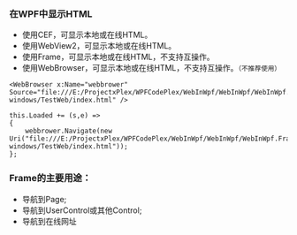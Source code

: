 ﻿### 在WPF中显示HTML
- 使用CEF，可显示本地或在线HTML。
- 使用WebView2，可显示本地或在线HTML。
- 使用Frame，可显示本地或在线HTML，不支持互操作。
- 使用WebBrowser，可显示本地或在线HTML，不支持互操作。```（不推荐使用）```
```xml,C#
<WebBrowser x:Name="webbrower" Source="file:///E:/ProjectxPlex/WPFCodePlex/WebInWpf/WebInWpf/WebInWpf.FrameDemo/bin/Debug/net8.0-windows/TestWeb/index.html" />

this.Loaded += (s,e) =>
{
    webbrower.Navigate(new Uri("file:///E:/ProjectxPlex/WPFCodePlex/WebInWpf/WebInWpf/WebInWpf.FrameDemo/bin/Debug/net8.0-windows/TestWeb/index.html"));
};
```


### Frame的主要用途：
- 导航到Page;
- 导航到UserControl或其他Control;
- 导航到在线网址